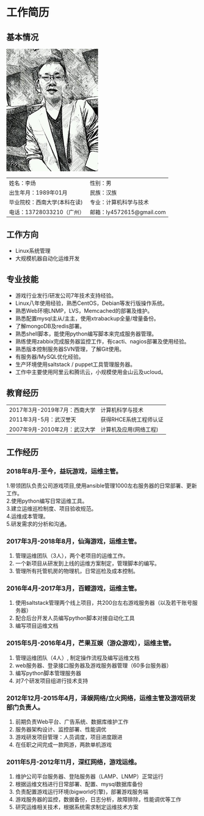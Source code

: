 # 工作简历

## 基本情况
![](https://github.com/ly4572615/Blog/blob/master/123.jpg)

<table>
	<tr><td>姓名：李炀</td><td>性别：男</td></tr>
	<tr><td>出生年月：1989年01月</td><td>民族：汉族</td></tr>
	<tr><td>毕业院校：西南大学(本科在读)</td><td>专业：计算机科学与技术</td></tr>
	<tr><td>电话：13728033210（广州）</td><td>邮箱：ly4572615@gmail.com</td></tr>
</table>

## 工作方向
- Linux系统管理
- 大规模机器自动化运维开发

## 专业技能
- 游戏行业发行/研发公司7年技术支持经验。
- Linux八年使用经验，熟悉CentOS，Debian等发行版操作系统。
- 熟悉Web环境LNMP，LVS，Memcached的部署及维护。
- 熟悉配置mysql主从/主主，使用xtrabackup全量/增量备份。
- 了解mongoDB及redis部署。
- 熟悉shell脚本，能使用python编写脚本来完成服务器管理。
- 熟练使用zabbix完成服务器监控工作，有cacti、nagios部署及使用经验。
- 熟悉版本控制服务器SVN管理，了解Git使用。
- 有服务器/MySQL优化经验。
- 生产环境使用saltstack / puppet工具管理服务器。
- 工作中主要使用阿里云和腾讯云，小规模使用金山云及ucloud。

## 教育经历
<table>
	<tr><td>2017年3月-2019年7月：西南大学</td><td>计算机科学与技术</td></tr>
	<tr><td>2011年3月-5月：武汉誉天</td><td>获得RHCE系统工程师认证</td></tr>
	<tr><td>2007年9月-2010年2月：武汉大学</td><td>计算机及应用(网络工程)</td></tr>
</table>

## 工作经历

### 2018年8月-至今，益玩游戏，运维主管。
1.带领团队负责公司游戏项目,使用ansible管理1000左右服务器的日常部署、更新工作。  
2.使用python编写日常运维工具。  
3.建立运维巡检制度、项目验收规范。  
4.运维成本管理。  
5.研发需求的分析和沟通。  

### 2017年3月-2018年8月，仙海游戏，运维主管。
1. 管理运维团队（3人），两个老项目的运维工作。  
2. 一个新项目从研发到上线的运维方案制定，管理脚本的编写。
3. 管理所有托管机房的物理机，日常巡检及成本控制。

### 2016年4月-2017年3月，百鲤游戏，运维主管。
1. 使用saltstack管理两个线上项目，共200台左右游戏服务器（以及若干账号服务器）
2. 配合后台开发人员编写python脚本对接自动化工具
3. 编写项目运维文档

### 2015年5月-2016年4月，芒果互娱（游众游戏），运维主管。
1. 管理运维团队（4人）, 制定操作流程及编写运维文档
1. web服务器、登录接口服务器及游戏服务器管理（60多台服务器）
1. 编写python脚本管理服务器
2. 对7个研发项目组进行技术支持

### 2012年12月-2015年4月，泽娱网络/立火网络，运维主管及游戏研发部门负责人。
1. 前期负责Web平台、广告系统、数据库维护工作
1. 服务器架构设计、监控部署、性能调优
1. 游戏研发项目管理：人员调度，项目进度跟进
2. 在任职之间完成一款网游，两款单机游戏

### 2011年5月-2012年11月，深红网络，游戏运维。
1. 维护公司平台服务器、登陆服务器（LAMP、LNMP）正常运行
2. 根据运维文档进行日常部署、配置、mysql数据库备份
1. 负责配置游戏运行环境(bigworld引擎)，部署游戏服务端
1. 游戏服务器的监控，数据备份，日志分析，故障排除，性能调优等工作
1. 研究运维相关技术，根据系统需求制定运维技术方案

